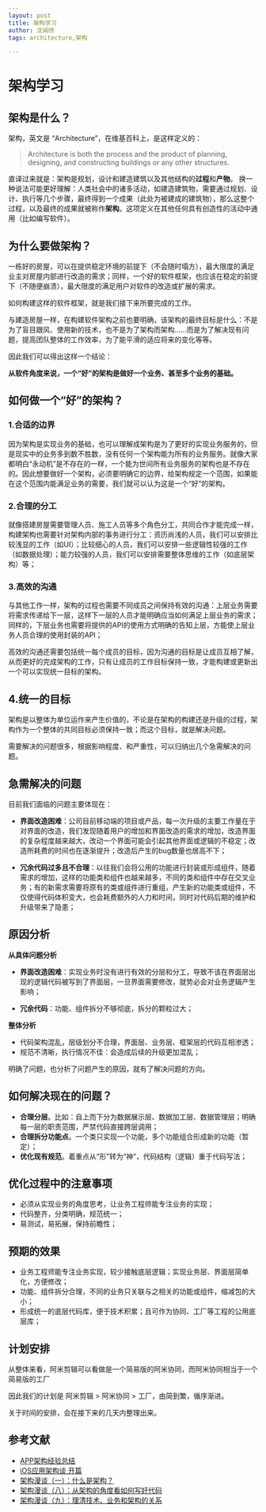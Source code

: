 ```yaml
---
layout: post
title: 架构学习
author: 沈闻欣
tags: architecture,架构

---
```


# 架构学习

## 架构是什么？

架构，英文是 “Architecture”，在维基百科上，是这样定义的：

> Architecture is both the process and the product of planning, designing, and constructing buildings or any other structures.

直译过来就是：架构是规划，设计和建造建筑以及其他结构的**过程**和**产物**。
换一种说法可能更好理解：人类社会中的诸多活动，如建造建筑物，需要通过规划、设计、执行等几个步骤，最终得到一个成果（此处为被建成的建筑物），那么这整个过程，以及最终的成果就被称作**架构**。这项定义在其他任何具有创造性的活动中通用（比如编写软件）。

## 为什么要做架构？

一栋好的房屋，可以在提供稳定环境的前提下（不会随时塌方），最大限度的满足业主对房屋内部进行改造的需求；同样，一个好的软件框架，也应该在稳定的前提下（不随便崩溃），最大限度的满足用户对软件的改造或扩展的需求。

如何构建这样的软件框架，就是我们接下来所要完成的工作。

与建造房屋一样，在构建软件架构之前也要明确，该架构的最终目标是什么：不是为了盲目跟风、使用新的技术，也不是为了架构而架构……而是为了解决现有问题，提高团队整体的工作效率，为了能平滑的适应将来的变化等等。

因此我们可以得出这样一个结论：

**从软件角度来说，一个“好”的架构是做好一个业务、甚至多个业务的基础。**

## 如何做一个“好”的架构？

### 1.合适的边界

因为架构是实现业务的基础，也可以理解成架构是为了更好的实现业务服务的，但是现实中的业务多到数不胜数，没有任何一个架构能为所有的业务服务。就像大家都明白“永动机”是不存在的一样，一个能为世间所有业务服务的架构也是不存在的。因此想要做好一个架构，必须要明确它的边界，给架构规定一个范围，如果能在这个范围内能满足业务的需要，我们就可以认为这是一个“好”的架构。

### 2.合理的分工

就像搭建房屋需要管理人员、施工人员等多个角色分工，共同合作才能完成一样，构建架构也需要针对架构内部的事务进行分工：资历尚浅的人员，我们可以安排比较浅显的工作（如UI）；比较细心的人员，我们可以安排一些逻辑性较强的工作（如数据处理）；能力较强的人员，我们可以安排需要整体思维的工作（如底层架构）等；

### 3.高效的沟通

与其他工作一样，架构的过程也需要不同成员之间保持有效的沟通：上层业务需要将需求传递给下一层，这样下一层的人员才能明确应当如何满足上层业务的需求；同样的，下层业务也需要将提供的API的使用方式明确的告知上层，方能使上层业务人员合理的使用封装的API；

高效的沟通还需要包括统一每个成员的目标，因为沟通的目标是让成员互相了解，从而更好的完成架构的工作，只有让成员的工作目标保持一致，才能构建或更新出一个可以实现统一目标的架构。

## 4.统一的目标

架构是以整体为单位运作来产生价值的，不论是在架构的构建还是升级的过程，架构作为一个整体的共同目标必须保持一致；而这个目标，就是解决问题。


需要解决的问题很多，根据影响程度、和严重性，可以归纳出几个急需解决的问题。

## 急需解决的问题

目前我们面临的问题主要体现在：

* **界面改造困难**：公司目前移动端的项目或产品，每一次升级的主要工作量在于对界面的改造，我们发现随着用户的增加和界面改造的需求的增加，改造界面的复杂程度越来越大，改动一个界面可能会引起其他界面或逻辑的不稳定；改造所耗费的时间也在逐渐提升；改造后产生的bug数量也居高不下；

* **冗余代码过多且不合理**：以往我们会将公用的功能进行封装或形成组件，随着需求的增加，这样的功能类和组件也越来越多，不同的类和组件中存在交叉业务；有的新需求需要将原有的类或组件进行重组，产生新的功能类或组件，不仅使得代码体积变大，也会耗费额外的人力和时间，同时对代码后期的维护和升级带来了隐患；

## 原因分析

**从具体问题分析**

* **界面改造困难**：实现业务时没有进行有效的分层和分工，导致不该在界面层出现的逻辑代码被写到了界面层，一旦界面需要修改，就势必会对业务逻辑产生影响；

* **冗余代码**：功能、组件拆分不够彻底，拆分的颗粒过大；

**整体分析**

* 代码架构混乱，层级划分不合理，界面层、业务层、框架层的代码互相渗透；
* 规范不清晰，执行情况不佳：会造成后续的升级更加混乱；

明确了问题，也分析了问题产生的原因，就有了解决问题的方向。

## 如何解决现在的问题？

* **合理分层**。比如：自上而下分为数据展示层、数据加工层、数据管理层；明确每一层的职责范围，严禁代码直接跨层调用；
* **合理拆分功能点**。一个类只实现一个功能，多个功能组合形成新的功能（暂定）；
* **优化现有规范**。着重点从“形”转为“神”，代码结构（逻辑）重于代码写法；

## 优化过程中的注意事项

* 必须从实现业务的角度思考，让业务工程师能专注业务的实现；
* 代码整齐，分类明确，规范统一；
* 易测试，易拓展，保持前瞻性；

## 预期的效果

* 业务工程师能专注业务实现，较少接触底层逻辑；实现业务层、界面层简单化，方便修改；
* 功能、组件拆分合理，不同的业务只关联与之相关的功能或组件，缩减包的大小；
* 形成统一的底层代码库，便于技术积累；且可作为协同、工厂等工程的公用底层库；

## 计划安排

从整体来看，阿米剪辑可以看做是一个简易版的阿米协同，而阿米协同相当于一个简易版的工厂

因此我们的计划是 阿米剪辑 > 阿米协同 > 工厂，由简到繁，循序渐进。

关于时间的安排，会在接下来的几天内整理出来。


## 参考文献

* [APP架构经验总结](#http://keeganlee.me/post/architecture/20160303)
* [iOS应用架构谈 开篇](#https://casatwy.com/iosying-yong-jia-gou-tan-kai-pian.html#)
* [架构漫谈（一）：什么是架构？](#https://www.infoq.cn/articles/an-informal-discussion-on-architecture-part01)
* [架构漫谈（八）：从架构的角度看如何写好代码](#https://www.infoq.cn/article/an-informal-discussion-on-architecture-part08)
* [架构漫谈（九）：理清技术、业务和架构的关系](#https://www.infoq.cn/article/an-informal-discussion-on-architecture-part09)

